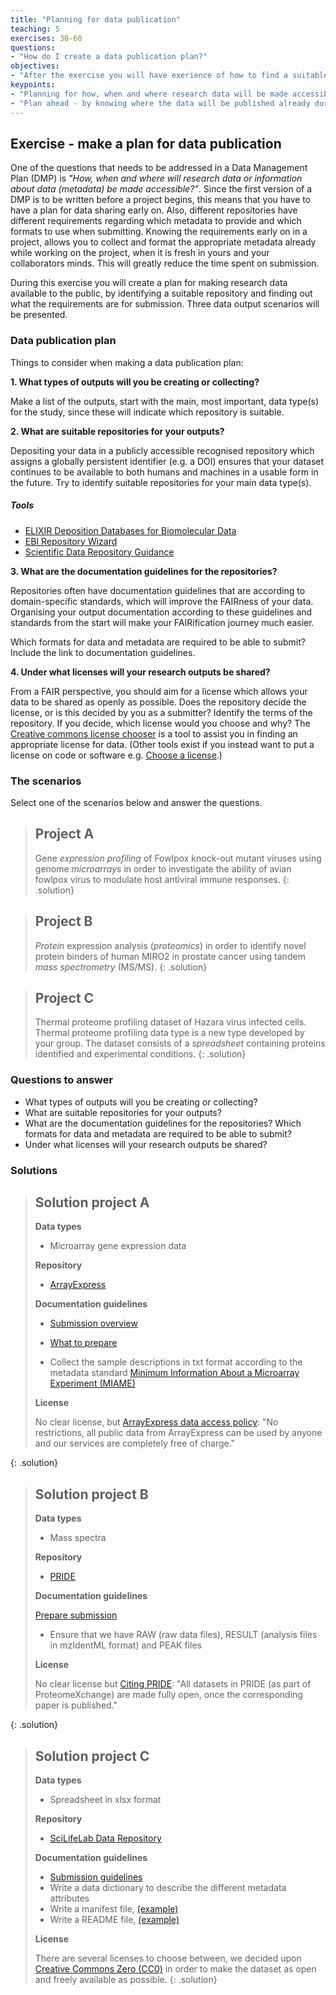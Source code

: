 ```yaml
---
title: "Planning for data publication"
teaching: 5
exercises: 30-60
questions:
- "How do I create a data publication plan?"
objectives:
- "After the exercise you will have exerience of how to find a suitable repository, and to find out what is required for a submission."
keypoints:
- "Planning for how, when and where research data will be made accessible is part of a Data Management Plan"
- "Plan ahead - by knowing where the data will be published already during the project, the data and metadata can be formatted according to the repository's requirements, thus reducing the labour when submitting"
---
```

<!--
Present the exercise, purpose, how
Present expected outcome, how to create the plan
Present the 3 scenarios
Present solutions
-->
## Exercise - make a plan for data publication
One of the questions that needs to be addressed in a Data Management Plan (DMP) is *"How, when and where will research data or information about data (metadata) be made accessible?"*. Since the first version of a DMP is to be written before a project begins, this means that you have to have a plan for data sharing early on. Also, different repositories have different requirements regarding which metadata to provide and which formats to use when submitting. Knowing the requirements early on in a project, allows you to collect and format the appropriate metadata already while working on the project, when it is fresh in yours and your collaborators minds. This will greatly reduce the time spent on submission.

During this exercise you will create a plan for making research data available to the public, by identifying a suitable repository and finding out what the requirements are for submission. Three data output scenarios will be presented.

### Data publication plan
Things to consider when making a data publication plan:

**1. What types of outputs will you be creating or collecting?**

Make a list of the outputs, start with the main, most important, data type(s) for the study, since these will indicate which repository is suitable.

**2. What are suitable repositories for your outputs?**

Depositing your data in a publicly accessible recognised repository which assigns a globally persistent identifier (e.g. a DOI) ensures that your dataset continues to be available to both humans and machines in a usable form in the future.
Try to identify suitable repositories for your main data type(s).

##### Tools
* [ELIXIR Deposition Databases for Biomolecular Data](https://www.elixir-europe.org/platforms/data/elixir-deposition-databases)
* [EBI Repository Wizard](https://www.ebi.ac.uk/submission/)
* [Scientific Data Repository Guidance](https://www.nature.com/sdata/policies/repositories#life)

**3. What are the documentation guidelines for the repositories?**

Repositories often have documentation guidelines that are according to domain-specific standards, which will improve the FAIRness of your data. Organising your output documentation according to these guidelines and standards from the start will make your FAIRification journey much easier.

Which formats for data and metadata are required to be able to submit? Include the link to documentation guidelines.

**4. Under what licenses will your research outputs be shared?**

From a FAIR perspective, you should aim for a license which allows your data to be shared as openly as possible. Does the repository decide the license, or is this decided by you as a submitter? Identify the terms of the repository. If you decide, which license would you choose and why? The [Creative commons license chooser](https://creativecommons.org/choose/) is a tool to assist you in finding an appropriate license for data. (Other tools exist if you instead want to put a license on code or software e.g. [Choose a license](https://choosealicense.com/).)

### The scenarios
Select one of the scenarios below and answer the questions.
<!-- for each project, present a brief description of the research question and the main outcomes; data types, excel sheets, analysis scripts? -->

> ## Project A <!-- ArrayExpress -->
> <!-- https://www.ncbi.nlm.nih.gov/pmc/articles/PMC7766033/, https://www.ebi.ac.uk/arrayexpress/experiments/E-MTAB-7276/ -->
> Gene *expression profiling* of Fowlpox knock-out mutant viruses using genome *microarrays* in order to investigate the ability of avian fowlpox virus to modulate host antiviral immune responses.
{: .solution}

> ## Project B <!-- PRIDE -->
> <!-- https://www.ebi.ac.uk/pride/archive/projects/PXD029490 -->
> *Protein* expression analysis (*proteomics*) in order to identify novel protein binders of human MIRO2 in prostate cancer using tandem *mass spectrometry* (MS/MS).
{: .solution}

> ## Project C <!-- SLL Figshare -->
> <!-- https://scilifelab.figshare.com/articles/dataset/Thermal_Proteome_Profiling_dataset_from_Hazara_virus_infected_SW13_cells_treated_with_DMSO_or_antiviral_inhibitor_20_M_TH6744_/13089023 -->
> Thermal proteome profiling dataset of Hazara virus infected cells. Thermal proteome profiling data type is a new type developed by your group. The dataset consists of a *spreadsheet* containing proteins identified and experimental conditions.
{: .solution}

### Questions to answer
* What types of outputs will you be creating or collecting?
* What are suitable repositories for your outputs?
* What are the documentation guidelines for the repositories? Which formats for data and metadata are required to be able to submit?
* Under what licenses will your research outputs be shared?

### Solutions
  > ## Solution project A <!-- ArrayExpress -->
  > **Data types**
  > * Microarray gene expression data
  >
  > **Repository**
  > * [ArrayExpress](https://www.ebi.ac.uk/arrayexpress/)
  >
  > **Documentation guidelines**
  > * [Submission overview](https://www.ebi.ac.uk/arrayexpress/help/submissions_overview.html)
  > * [What to prepare](https://www.ebi.ac.uk/fg/annotare/help/what_to_submit.html#what_to_prepare)
  >
  > * Collect the sample descriptions in txt format according to the metadata standard [Minimum Information About a Microarray Experiment (MIAME)](http://fged.org/projects/miame/)
  >
  > **License**
  >
  > No clear license, but [ArrayExpress data access policy](https://www.ebi.ac.uk/arrayexpress/help/FAQ.html#data_restrictions): "No restrictions, all public data from ArrayExpress can be used by anyone and our services are completely free of charge."
  >
  {: .solution}

  > ## Solution project B <!-- PRIDE -->
  > **Data types**
  > * Mass spectra
  >
  > **Repository**
  > * [PRIDE](https://www.ebi.ac.uk/pride/)
  >
  > **Documentation guidelines**
  >
  > [Prepare submission](https://www.ebi.ac.uk/pride/markdownpage/submitdatapage#prepare_submission)
  > * Ensure that we have RAW (raw data files), RESULT (analysis files in mzIdentML format) and PEAK files
  >
  > **License**
  >
  > No clear license but [Citing PRIDE](https://www.ebi.ac.uk/pride/markdownpage/citationpage): "All datasets in PRIDE (as part of ProteomeXchange) are made fully open, once the corresponding paper is published."
  >
  {: .solution}

  > ## Solution project C <!-- SLL Figshare -->
  > **Data types**
  > * Spreadsheet in xlsx format
  >
  > **Repository**
  > * [SciLifeLab Data Repository](https://scilifelab.figshare.com/)
  >
  > **Documentation guidelines**
  > * [Submission guidelines](https://www.scilifelab.se/data/repository/submission/)
  > * Write a data dictionary to describe the different metadata attributes
  > * Write a manifest file, [(example)](https://www.scilifelab.se/wp-content/uploads/2021/10/MANIFEST.txt)
  > * Write a README file, [(example)](https://www.scilifelab.se/wp-content/uploads/2021/10/README-1.txt)
  >
  > **License**
  >
  > There are several licenses to choose between, we decided upon [Creative Commons Zero (CC0)](https://creativecommons.org/share-your-work/public-domain/cc0/) in order to make the dataset as open and freely available as possible.
  {: .solution}
